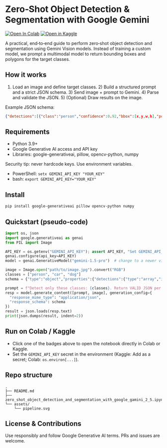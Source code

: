 # Zero‑Shot Object Detection & Segmentation with Google Gemini

[![Open In Colab](https://colab.research.google.com/assets/colab-badge.svg)](https://colab.research.google.com/github/aminhaghii/zero_shot_object_detection_and_segmentation_with_google_gamini_2_5/blob/main/zero_shot_object_detection_and_segmentation_with_google_gamini_2_5.ipynb)
[![Open in Kaggle](https://img.shields.io/badge/Open%20in-Kaggle-20BEFF?logo=kaggle&logoColor=white)](https://kaggle.com/kernels/welcome?src=https://raw.githubusercontent.com/aminhaghii/zero_shot_object_detection_and_segmentation_with_google_gamini_2_5/main/zero_shot_object_detection_and_segmentation_with_google_gamini_2_5.ipynb)

A practical, end‑to‑end guide to perform zero‑shot object detection and segmentation using Gemini Vision models. Instead of training a custom model, we prompt a multimodal model to return bounding boxes and polygons for the target classes.

## How it works
1) Load an image and define target classes. 2) Build a structured prompt and a strict JSON schema. 3) Send image + prompt to Gemini. 4) Parse and validate the JSON. 5) (Optional) Draw results on the image.

Example JSON schema:
```json
{"detections":[{"class":"person","confidence":0.92,"bbox":[x,y,w,h],"polygon":[[x1,y1],[x2,y2]]}],"image_size":{"width":1280,"height":720}}
```

## Requirements
- Python 3.9+
- Google Generative AI access and API key
- Libraries: google-generativeai, pillow, opencv-python, numpy

Security tip: never hardcode keys. Use environment variables.
- PowerShell: `setx GEMINI_API_KEY "YOUR_KEY"`
- bash: `export GEMINI_API_KEY="YOUR_KEY"`

## Install
```bash
pip install google-generativeai pillow opencv-python numpy
```

## Quickstart (pseudo‑code)
```python
import os, json
import google.generativeai as genai
from PIL import Image

API_KEY = os.getenv("GEMINI_API_KEY"); assert API_KEY, "Set GEMINI_API_KEY"
genai.configure(api_key=API_KEY)
model = genai.GenerativeModel("gemini-1.5-pro")  # change to a newer vision model if available

image = Image.open("path/to/image.jpg").convert("RGB")
classes = ["person", "car", "dog"]
schema = {"type":"object","properties":{"detections":{"type":"array","items":{"type":"object","properties":{"class":{"type":"string"},"confidence":{"type":"number"},"bbox":{"type":"array","items":{"type":"number"},"minItems":4,"maxItems":4},"polygon":{"type":"array","items":{"type":"array","items":{"type":"number"},"minItems":2,"maxItems":2}}},"required":["class","confidence","bbox"]}},"image_size":{"type":"object","properties":{"width":{"type":"number"},"height":{"type":"number"}},"required":["width","height"]}},"required":["detections","image_size"]}

prompt = f"Detect only these classes: {classes}. Return VALID JSON per schema with absolute pixel coords."
resp = model.generate_content([prompt, image], generation_config={
  "response_mime_type": "application/json",
  "response_schema": schema
})
result = json.loads(resp.text)
print(json.dumps(result, indent=2))
```

## Run on Colab / Kaggle
- Click one of the badges above to open the notebook directly in Colab or Kaggle.
- Set the `GEMINI_API_KEY` secret in the environment (Kaggle: Add as a secret; Colab: `os.environ[...]`).

## Repo structure
```
.
├── README.md
├── zero_shot_object_detection_and_segmentation_with_google_gamini_2_5.ipynb
└── assets/
    └── pipeline.svg
```

## License & Contributions
Use responsibly and follow Google Generative AI terms. PRs and issues are welcome.